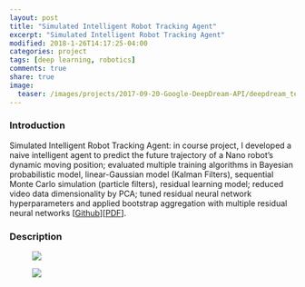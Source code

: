 ```yaml
---
layout: post
title: "Simulated Intelligent Robot Tracking Agent"
excerpt: "Simulated Intelligent Robot Tracking Agent"
modified: 2018-1-26T14:17:25-04:00
categories: project
tags: [deep learning, robotics]
comments: true
share: true
image:
  teaser: /images/projects/2017-09-20-Google-DeepDream-API/deepdream_teaser.png
---
```


### Introduction

Simulated Intelligent Robot Tracking Agent: in course project, I developed a naive intelligent agent to predict the future trajectory of a Nano robot’s dynamic moving position; 
evaluated multiple training algorithms in Bayesian probabilistic model, linear-Gaussian model (Kalman Filters), sequential Monte Carlo simulation (particle filters), 
residual learning model; reduced video data dimensionality by PCA; tuned residual neural network hyperparameters 
and applied bootstrap aggregation with multiple residual neural networks [<a href ="https://github.com/zzh237/cs8803-AI4R">Github</a>][<a href ="https://drive.google.com/open?id=1h349nlaTj-p_aJAxRO1wWl6PvWtd7ose">PDF</a>].

### Description



<div class = "titled-image">
<figure>
    <img src = "{{ site.url }}/images/projects/2017-09-20-Google-DeepDream-API/sunday_afternoon.jpg">
</figure>
</div>


<div class = "titled-image">
<figure>
    <img src = "{{ site.url }}/images/projects/2017-09-20-Google-DeepDream-API/sunday_afternoon_deepdream_lap.jpeg">
</figure>
</div>

